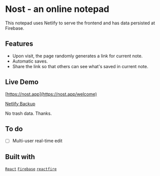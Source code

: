 # Nost - an online notepad

This notepad uses Netlify to serve the frontend and has data persisted at Firebase. 

## Features

- Upon visit, the page randomly generates a link for current note. 
- Automatic saves. 
- Share the link so that others can see what's saved in current note. 

## Live Demo

[https://nost.app](https://nost.app/welcome)

[Netlify Backup](https://sateli-notes.netlify.app/welcome)

No trash data. Thanks. 

## To do

- [ ] Multi-user real-time edit

## Built with

[`React`](https://reactjs.org/)
[`Firebase`](https://firebase.google.com/)
[`reactfire`](https://github.com/FirebaseExtended/reactfire)